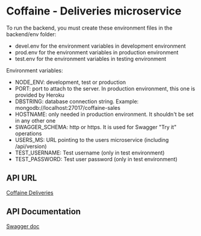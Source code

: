 # Coffaine - Deliveries microservice

To run the backend, you must create these environment files in the backend/env folder:
- devel.env for the environment variables in development environment
- prod.env for the environment variables in production environment
- test.env for the environment variables in testing environment

Environment variables:
- NODE_ENV: development, test or production
- PORT: port to attach to the server. In production environment, this one is provided by Heroku
- DBSTRING: database connection string. Example: mongodb://localhost:27017/coffaine-sales
- HOSTNAME: only needed in production environment. It shouldn't be set in any other one
- SWAGGER_SCHEMA: http or https. It is used for Swagger "Try it" operations
- USERS_MS: URL pointing to the users microservice (including /api/version)
- TEST_USERNAME: Test username (only in test environment)
- TEST_PASSWORD: Test user password (only in test environment)

## API URL
[Coffaine Deliveries](https://coffaine-deliveries.herokuapp.com/)

## API Documentation
[Swagger doc](https://coffaine-deliveries.herokuapp.com/api-docs/)